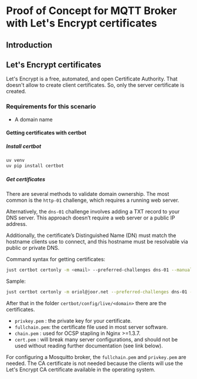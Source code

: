 # Proof of Concept for MQTT Broker with Let's Encrypt certificates

## Introduction

## Let's Encrypt certificates

Let's Encrypt is a free, automated, and open Certificate Authority. That doesn't allow to create client certificates. So, only the server certificate is created.

### Requirements for this scenario

- A domain name

#### Getting certificates with certbot

##### Install certbot

```bash
uv venv
uv pip install certbot
```

##### Get certificates

There are several methods to validate domain ownership. The most common is the `http-01` challenge, which requires a running web server.

Alternatively, the `dns-01` challenge involves adding a TXT record to your DNS server. This approach doesn’t require a web server or a public IP address.

Additionally, the certificate’s Distinguished Name (DN) must match the hostname clients use to connect, and this hostname must be resolvable via public or private DNS.

Command syntax for getting certificates:

```bash
just certbot certonly -m <email> --preferred-challenges dns-01 --manual -d <domain1>,<domain2>,...
```

Sample:

```bash
just certbot certonly -m oriol@joor.net --preferred-challenges dns-01 --manual -d mqtt.joor.net,pki.joor.net
```

After that in the folder `certbot/config/live/<domain>` there are the certificates.

- `privkey.pem`  : the private key for your certificate.
- `fullchain.pem`: the certificate file used in most server software.
- `chain.pem`    : used for OCSP stapling in Nginx >=1.3.7.
- `cert.pem`     : will break many server configurations, and should not be used without reading further documentation (see link below).

For configuring a Mosquitto broker, the `fullchain.pem` and `privkey.pem` are needed. The CA certificate is not needed because the clients will use the Let's Encrypt CA certificate available in the operating system.
